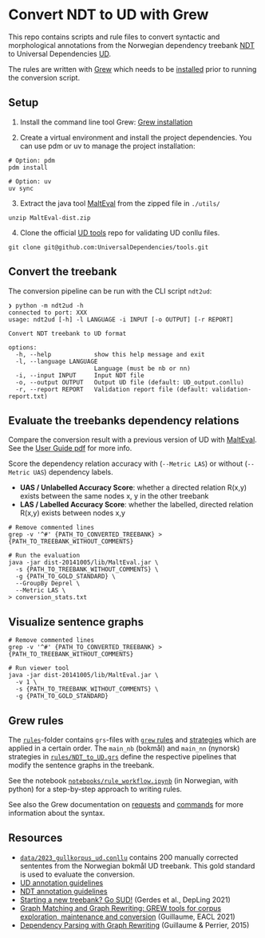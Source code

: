 # Convert NDT to UD with Grew

This repo contains scripts and rule files to convert syntactic and morphological annotations from the Norwegian dependency treebank [NDT](https://www.nb.no/sprakbanken/en/resource-catalogue/oai-nb-no-sbr-10/) to Universal Dependencies [UD](https://universaldependencies.org/).

The rules are written with [Grew](https://grew.fr/) which needs to be [installed](https://grew.fr/usage/install/) prior to running the conversion script.

## Setup

1. Install the command line tool Grew: [Grew installation](https://grew.fr/usage/install/)

2. Create a virtual environment and install the project dependencies. You can use pdm or uv to manage the project installation:

  ```shell
  # Option: pdm
  pdm install

  # Option: uv
  uv sync
  ```

3. Extract the java tool [MaltEval](https://www.maltparser.org/malteval.html) from the zipped file in `./utils/`

  ``` shell
  unzip MaltEval-dist.zip
  ```

4. Clone the official [UD tools](https://github.com/UniversalDependencies/tools/) repo for validating UD conllu files.

  ``` shell
  git clone git@github.com:UniversalDependencies/tools.git
  ```

## Convert the treebank

The conversion pipeline can be run with the CLI script `ndt2ud`:

``` shell
❯ python -m ndt2ud -h
connected to port: XXX
usage: ndt2ud [-h] -l LANGUAGE -i INPUT [-o OUTPUT] [-r REPORT]

Convert NDT treebank to UD format

options:
  -h, --help            show this help message and exit
  -l, --language LANGUAGE
                        Language (must be nb or nn)
  -i, --input INPUT     Input NDT file
  -o, --output OUTPUT   Output UD file (default: UD_output.conllu)
  -r, --report REPORT   Validation report file (default: validation-report.txt)
```

## Evaluate the treebanks dependency relations

Compare the conversion result with a previous version of UD with [MaltEval](https://www.maltparser.org/malteval.html). See the [User Guide pdf](dist-20141005/doc/MaltEvalUserGuide.pdf) for more info.

Score the dependency relation accuracy with (`--Metric LAS`) or without (`--Metric UAS`) dependency labels.

- **UAS / Unlabelled Accuracy Score**: whether a directed relation R(x,y) exists between the same nodes x, y in the other treebank
- **LAS / Labelled Accuracy Score**: whether the labelled, directed relation R(x,y) exists between nodes x,y

```shell
# Remove commented lines
grep -v '^#' {PATH_TO_CONVERTED_TREEBANK} > {PATH_TO_TREEBANK_WITHOUT_COMMENTS}

# Run the evaluation
java -jar dist-20141005/lib/MaltEval.jar \
  -s {PATH_TO_TREEBANK_WITHOUT_COMMENTS} \
  -g {PATH_TO_GOLD_STANDARD} \
  --GroupBy Deprel \
  --Metric LAS \
> conversion_stats.txt
```

## Visualize sentence graphs

```shell
# Remove commented lines
grep -v '^#' {PATH_TO_CONVERTED_TREEBANK} > {PATH_TO_TREEBANK_WITHOUT_COMMENTS}

# Run viewer tool
java -jar dist-20141005/lib/MaltEval.jar \
  -v 1 \
  -s {PATH_TO_TREEBANK_WITHOUT_COMMENTS} \
  -g {PATH_TO_GOLD_STANDARD}
```

## Grew rules

The [`rules`](./rules)-folder contains `grs`-files with [`grew` rules](https://grew.fr/doc/rule/) and [strategies](https://grew.fr/doc/grs/) which are applied in a certain order.
The `main_nb` (bokmål) and `main_nn` (nynorsk) strategies in [`rules/NDT_to_UD.grs`](rules/NDT_to_UD.grs) define the respective pipelines that modify the sentence graphs in the treebank.

See the notebook [`notebooks/rule_workflow.ipynb`](notebooks/rule_workflow.ipynb) (in Norwegian, with python) for a step-by-step approach to writing rules.

See also the Grew documentation on [requests](https://grew.fr/doc/request/) and [commands](https://grew.fr/doc/commands/) for more information about the syntax.

## Resources

- [`data/2023_gullkorpus_ud.conllu`](./data/gullkorpus/2023_gullkorpus_ud.conllu) contains 200 manually corrected sententes from the Norwegian bokmål UD treebank. This gold standard is used to evaluate the conversion.
- [UD annotation guidelines](https://universaldependencies.org/guidelines.html)
- [NDT annotation guidelines](https://www.nb.no/sbfil/dok/20140314_guidelines_ndt_english.pdf)
- [Starting a new treebank? Go SUD!](https://aclanthology.org/2021.depling-1.4) (Gerdes et al., DepLing 2021)
- [Graph Matching and Graph Rewriting: GREW tools for corpus exploration, maintenance and conversion](https://aclanthology.org/2021.eacl-demos.21) (Guillaume, EACL 2021)
- [Dependency Parsing with Graph Rewriting](https://aclanthology.org/W15-2204) (Guillaume & Perrier, 2015)

